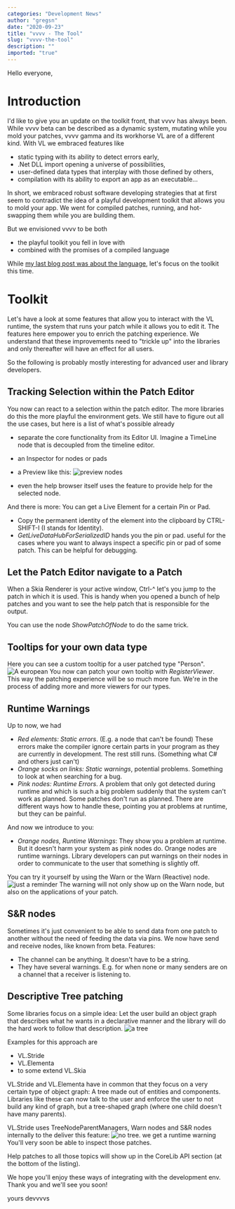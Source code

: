 ```yaml
---
categories: "Development News"
author: "gregsn"
date: "2020-09-23"
title: "vvvv - The Tool"
slug: "vvvv-the-tool"
description: ""
imported: "true"
---
```



Hello everyone,
# Introduction
I'd like to give you an update on the toolkit front, that vvvv has always been. While vvvv beta can be described as a dynamic system, mutating while you mold your patches, vvvv gamma and its workhorse VL are of a different kind. With VL we embraced features like
* static typing with its ability to detect errors early, 
* .Net DLL import opening a universe of possibilities,
* user-defined data types that interplay with those defined by others,
* compilation with its ability to export an app as an executable... 

In short, we embraced robust software developing strategies that at first seem to contradict the idea of a playful development toolkit that allows you to mold your app. We went for compiled patches, running, and hot-swapping them while you are building them. 

But we envisioned vvvv to be both
* the playful toolkit you fell in love with
* combined with the promises of a compiled language

While [my last blog post was about the language](/blog/2020/vl-language-design-repository), let's focus on the toolkit this time.

# Toolkit
Let's have a look at some features that allow you to interact with the VL runtime, the system that runs your patch while it allows you to edit it. The features here empower you to enrich the patching experience. We understand that these improvements need to "trickle up" into the libraries and only thereafter will have an effect for all users. 

So the following is probably mostly interesting for advanced user and library developers.

## Tracking Selection within the Patch Editor
You now can react to a selection within the patch editor. The more libraries do this the more playful the environment gets. We still have to figure out all the use cases, but here is a list of what's possible already
* separate the core functionality from its Editor UI. Imagine a TimeLine node that is decoupled from the timeline editor.
* an Inspector for nodes or pads
* a Preview like this:
![preview nodes](preview%20node.gif) 

* even the help browser itself uses the feature to provide help for the selected node.

And there is more:
You can get a Live Element for a certain Pin or Pad.
* Copy the permanent identity of the element into the clipboard by CTRL-SHIFT-I (I stands for Identity).
* *GetLiveDataHubForSerializedID* hands you the pin or pad.
useful for the cases where you want to always inspect a specific pin or pad of some patch. This can be helpful for debugging.

## Let the Patch Editor navigate to a Patch
When a Skia Renderer is your active window, Ctrl-^ let's you jump to the patch in which it is used. This is handy when you opened a bunch of help patches and you want to see the help patch that is responsible for the output. 

You can use the node *ShowPatchOfNode* to do the same trick. 

## Tooltips for your own data type
Here you can see a custom tooltip for a user patched type "Person".
![A european](person.png) 
You now can patch your own tooltip with *RegisterViewer*. This way the patching experience will be so much more fun. We're in the process of adding more and more viewers for our types. 

## Runtime Warnings
Up to now, we had
* *Red elements: Static errors*. (E.g. a node that can't be found) These errors make the compiler ignore certain parts in your program as they are currently in development. The rest still runs. (Something what C# and others just can't)
* *Orange socks on links: Static warnings*, potential problems. Something to look at when searching for a bug.
* *Pink nodes: Runtime Errors*. A problem that only got detected during runtime and which is such a big problem suddenly that the system can't work as planned. Some patches don't run as planned. There are different ways how to handle these, pointing you at problems at runtime, but they can be painful.

And now we introduce to you:
* *Orange nodes, Runtime Warnings*: They show you a problem at runtime. But it doesn't harm your system as pink nodes do. Orange nodes are runtime warnings. Library developers can put warnings on their nodes in order to communicate to the user that something is slightly off.

You can try it yourself by using the Warn or the Warn (Reactive) node. 
![just a reminder](warning.png) 
The warning will not only show up on the Warn node, but also on the applications of your patch.

## S&R nodes
Sometimes it's just convenient to be able to send data from one patch to another without the need of feeding the data via pins. We now have send and receive nodes, like known from beta. 
Features:
* The channel can be anything. It doesn't have to be a string.
* They have several warnings. E.g. for when none or many senders are on a channel that a receiver is listening to.

## Descriptive Tree patching
Some libraries focus on a simple idea:
Let the user build an object graph that describes what he wants in a declarative manner and the library will do the hard work to follow that description.
![a tree](tree.png) 

Examples for this approach are
* VL.Stride
* VL.Elementa
* to some extend VL.Skia 

VL.Stride and VL.Elementa have in common that they focus on a very certain type of object graph: A tree made out of entities and components. 
Libraries like these can now talk to the user and enforce the user to not build any kind of graph, but a tree-shaped graph (where one child doesn't have many parents). 

VL.Stride uses TreeNodeParentManagers, Warn nodes and S&R nodes internally to the deliver this feature:
![no tree. we get a runtime warning ](no%20tree.png) 
You'll very soon be able to inspect those patches. 

Help patches to all those topics will show up in the CoreLib API section (at the bottom of the listing).

We hope you'll enjoy these ways of integrating with the development env.
Thank you and we'll see you soon!

yours devvvvs
